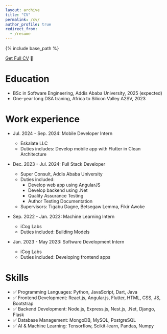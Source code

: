 ```yaml
---
layout: archive
title: "CV"
permalink: /cv/
author_profile: true
redirect_from:
  - /resume
---
```


{% include base_path %}

[Get Full CV](https://drive.google.com/file/d/1bUP6y64-ZGW2nKW2_qK7Wtz44pknCDMj/view?usp=sharing) 📄

Education
======
* BSc in Software Engineering, Addis Ababa University, 2025 (expected)
* One-year long DSA traning, Africa to Silicon Valley A2SV, 2023

Work experience
======
* Jul. 2024 - Sep. 2024: Mobile Developer Intern
  * Eskalate LLC
  * Duties includes: Develop mobile app with Flutter in Clean Architecture

* Dec. 2023 - Jul. 2024: Full Stack Developer
  * Super Consult, Addis Ababa University
  * Duties included: 
      * Develop web app using AngularJS 
      * Develop backend using .Net 
      * Quality Assurance Testing 
      * Author Testing Documentation 
  * Supervisors: Tigabu Dagne, Betsegaw Lemma, Fikir Awoke

* Sep. 2022 - Jan. 2023: Machine Learning Intern
  * iCog Labs
  * Duties included: Building Models

* Jan. 2023 - May 2023: Software Development Intern
  * iCog Labs
  * Duties included: Developing frontend apps
  
  
Skills
======
* ✅ Programming Languages: Python, JavaScript, Dart, Java
* ✅ Frontend Development: React.js, Angular.js, Flutter, HTML, CSS, JS, Bootstrap
* ✅ Backend Development: Node.js, Express.js, Nest.js, .Net, Django, Flask
* ✅ Database Management: MongoDB, MySQL, PostgreSQL
* ✅ AI & Machine Learning: Tensorflow, Scikit-learn, Pandas, Numpy


<!-- Publications
======
  <ul>{% for post in site.publications reversed %}
    {% include archive-single-cv.html %}
  {% endfor %}</ul>
  
Talks
======
  <ul>{% for post in site.talks reversed %}
    {% include archive-single-talk-cv.html  %}
  {% endfor %}</ul>
  
Teaching
======
  <ul>{% for post in site.teaching reversed %}
    {% include archive-single-cv.html %}
  {% endfor %}</ul>
  
Service and leadership
======
* Currently signed in to 43 different slack teams -->
